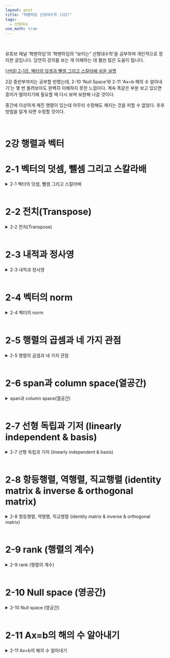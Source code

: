 ```yaml
---
layout: post
title: "혁펜하임 선형대수학 (2강)"
tags:
  - 선형대수
use_math: true
---
```


<br>

유튜브 채널 ‘혁펜하임’의 ‘혁펜하임의 “보이는” 선형대수학’을 공부하며 개인적으로 정리한 글입니다. 당연히 강의를 보는 게 이해하는 데 훨씬 많은 도움이 됩니다.

[[선대] 2-1강. 벡터의 덧셈과 뺄셈 그리고 스칼라배 쉬운 설명](https://www.youtube.com/watch?v=a9WcCSk_LmE&list=PL_iJu012NOxdZDxoGsYidMf2_bERIQaP0&index=3)

2강 중반부까지는 공부할 만했는데, 2-10 ‘Null Space’와 2-11 ‘Ax=b 해의 수 알아내기’는 몇 번 돌려보아도 완벽히 이해하지 못한 느낌이다. 계속 똑같은 부분 보고 있으면 흥미가 떨어지기에 필요할 때 다시 보며 보완해 나갈 것이다.

중간에 이상하게 깨진 행렬이 있는데 아무리 수정해도 깨지는 것을 피할 수 없었다. 추후 방법을 알게 되면 수정할 것이다.

<br>

# 2강 행렬과 벡터

# 2-1 벡터의 덧셈, 뺄셈 그리고 스칼라배

<details>
<summary>2-1 벡터의 덧셈, 뺄셈 그리고 스칼라배</summary>
<div markdown="1">
  
  ![Untitled](https://user-images.githubusercontent.com/70688382/233465943-9d668977-bef4-4497-b74d-32ed1bb1f456.png)

  벡터는 크기와 방향을 가짐

  방향은 양의 x축과 이루고 있는 각도 $\theta$로 표현 (탄젠트의 역함수 $\tan^{-1}$ 활용)

  <br>

  ![Untitled 1](https://user-images.githubusercontent.com/70688382/233465967-193801a8-147b-4bff-9af5-f6fbb61285ae.png)

  두 벡터의 위치가 달라도 크기와 방향이 같기 때문에 같은 벡터이다.

  <br>

  ![Untitled 2](https://user-images.githubusercontent.com/70688382/233465980-5fd7431e-58b3-41eb-9d1e-cee8445c38bf.png)

  벡터의 덧셈 뺄셈

  <br>

  ![Untitled 3](https://user-images.githubusercontent.com/70688382/233465999-ddc90dbc-fa88-4fe1-9888-436dbe939767.png)

  벡터의 덧셈을 그래프로 표현한 것

  <br>

  ![Untitled 4](https://user-images.githubusercontent.com/70688382/233466011-7490f514-be12-4976-b2a7-3281c1ea3b65.png)

  벡터의 스칼라배

  <br>

  ![Untitled 5](https://user-images.githubusercontent.com/70688382/233466032-56cba35e-219e-4181-bb56-ccceaf745981.png)

  위 벡터 연산을 활용하여 모든 벡터를 표현할 수 있음

  - a, b의 값을 변경시켜가며 모든 벡터를 표현할 수 있다.

</div>
</details>

<br>

# 2-2 전치(Transpose)

<details>
<summary>2-2 전치(Transpose)</summary>
<div markdown="1">

벡터에 수행하는 다음의 작업을 **전치**라고 한다.

$\bf{A}$ ⇒ $\bf{A^T}$

$a_{ij}$ ⇒ $a_{ji}$

![Untitled 6](https://user-images.githubusercontent.com/70688382/233466044-e84fe88a-d836-4885-9889-e78b865b0827.png)

<br>

3x1 벡터를 전치하면 1x3 벡터가 된다.

![Untitled 7](https://user-images.githubusercontent.com/70688382/233466064-20e75eb1-f172-4fca-ae58-630cfb663a16.png)

![Untitled 8](https://user-images.githubusercontent.com/70688382/233466084-147c66eb-0885-4630-bd99-a2bb4189dd3f.png)

<br>

symmetric matrix: 대칭 행렬

![Untitled 9](https://user-images.githubusercontent.com/70688382/233466101-5015cb26-caa0-4924-94ec-ff420c51ece6.png)

<br>

Hermitian matrix: 에르미트 행렬

![Untitled 10](https://user-images.githubusercontent.com/70688382/233466125-a9a8330c-34ee-42f7-8459-9572b0b8890e.png)

1. 복소수를 원소로 가지고 있는 정방 행렬
2. 가지 자신과 그의 켤레전치(conjugate transpose) 행렬이 같은 행렬

<br>

## 행렬 주요 성질

![Untitled 11](https://user-images.githubusercontent.com/70688382/233466151-3e0f0860-ee8b-437c-ad71-dab28f92c1d2.png)

1. $\bf{(A^T)^T = A}$

2. $\bf{(A+B)^T = A^T + B^T}$

3. $\bf{(AB)^T = B^TA^T}$

4. $\bf{(cA)^T = cA^T}$

5. $\det(\bf{A^T}) = \det(\bf{A})$
   - 행렬식(determinant): 행렬을 대표하는 값
   - n x n의 정방행렬 $\bf{A}$

6. $\bf{(A^T)^{-1} = (A^{-1})^T}$
   - $\bf{A^{-T}}$로 표현하기도 함

<br>

출처
1. [[Linear Algebra] Lecture 25 대칭 행렬(Symmetric Matrix)과 스펙트럼 정리(Spectral Theorem)](https://twlab.tistory.com/54)
2. [행렬식](http://www.ktword.co.kr/test/view/view.php?m_temp1=4650)

</div>
</details>

<br>

# 2-3 내적과 정사영

<details>
<summary>2-3 내적과 정사영</summary>
<div markdown="1">

![Untitled 12](https://user-images.githubusercontent.com/70688382/233466172-6c59f6e3-fc2d-460b-af5b-af37699830e7.png)

dot product = scalar product

inner product: 좀 더 일반화된 개념

<br>

연산 과정

![Untitled 13](https://user-images.githubusercontent.com/70688382/233466241-8c1d785e-1bc6-41fe-b6e9-b595fb70d80b.png)

각각을 곱해서 더하면 끝

- 연산 결과: 스칼라 (8)
- a와 b의 내적을 수식으로 했을 때: $\bf{a^Tb}$ = $\bf{b^Ta}$

<br>

![Untitled 14](https://user-images.githubusercontent.com/70688382/233466266-721f4bcc-d76c-497f-aa5f-25968922a50a.png)

$\bf{a^Tb = \vert\vert a\vert\vert \cdot\vert\vert b\vert\vert cos\theta}$
- $\bf{\vert\vert a\vert\vert}$: 벡터 a의 크기
- $\bf{\vert\vert a\vert\vert\cos\theta}$ 또는 $\bf{\vert\vert b\vert\vert\cos\theta}$: 각 벡터 b, a에 정사영 내린 벡터의 크기
- 내적은 정사영이다~ 내적은 정사영이다~

<br>

![Untitled 15](https://user-images.githubusercontent.com/70688382/233466288-d228e34b-875c-4fe1-9585-a6d888435486.png)

내적 구하는 과정을 시각화한 이미지

- 그럼 $\bf{\vert\vert b\vert\vert\cos\theta}$(?)의 결과물 [ 0.8 2.4]은 어떻게 나온거지?

<br>

![Untitled 16](https://user-images.githubusercontent.com/70688382/233466342-b9a7be09-1f96-41f9-b165-3b2b053286d9.png)

$\bf{a^Ta} = \bf{\vert\vert a\vert\vert\cdot\vert\vert a\vert\vert} = \bf{\vert\vert a\vert\vert^2}$

$\therefore$ 벡터 a의 크기 $\bf{\vert\vert a\vert\vert} = \bf{\sqrt{a^Ta}}$

단위 벡터 unit vector: 크기가 1인 벡터

a와 방향은 같고 크기가 1인 단위 벡터: $\bf{a\over\sqrt{a^Ta}}$ (Normalize)

<br>

![Untitled 17](https://user-images.githubusercontent.com/70688382/233466356-9a949b3b-4359-4c4e-9d4e-f60f311f4d3c.png)

내적은 **닮은 정도**를 나타내는 방식이다!

- 어떤 특정 벡터를 단위 벡터(unit vector)와 내적한다고 했을 때, 그 **특정 벡터가 단위 벡터와 얼마나 닮았는가?**를 내적의 결과값을 통해 알 수 있다!
    - 두 벡터의 방향이 일치할 때 가장 값이 크다 = 가장 닮았다
    - 두 벡터가 이루는 각이 0일 때 = 특정 벡터는 특정 단위 벡터의 성분이 전혀 없다
    - 반대 방향일 때 = 음으로 닮았다

아래 이미지: 내적의 닮은 정도 시각화

![Untitled 18](https://user-images.githubusercontent.com/70688382/233466371-bb03a386-ca2a-48af-963c-1d1ad5672eeb.png)

![Untitled 19](https://user-images.githubusercontent.com/70688382/233466394-a85f335f-f042-493c-926f-6e3e0ce83108.png)

![Untitled 20](https://user-images.githubusercontent.com/70688382/233466424-d2fe1357-929b-430a-9888-5e9b317a39df.png)

![Untitled 21](https://user-images.githubusercontent.com/70688382/233466447-652fd300-d95f-490c-8927-d8cba0942dc8.png)

![Untitled 22](https://user-images.githubusercontent.com/70688382/233466471-a83b93d2-2935-4acf-beb9-8d9798df0b4d.png)

<br>

정사영된 벡터 구하기

![Untitled 1](https://user-images.githubusercontent.com/70688382/233465177-e74941ee-f74a-4fe2-9e35-c385d63f0d6c.jpeg)

급한대로 따로 필기한 이미지 넣은 건데 악필에 비스듬하게 적었네;

- 무튼 담에 또 보면 알겠지?

<br>

정사영된 벡터 구하기 (기하학적 방법)

![Untitled](https://user-images.githubusercontent.com/70688382/233465207-3685c6d4-ad76-4736-ba48-35084233863e.jpeg)

<br>

정사영된 벡터 구하기 (단위 벡터 이용)

![Untitled 23](https://user-images.githubusercontent.com/70688382/233466496-a7cb7ac4-4bb7-451b-81da-a5c3824a1ece.png)

- a와 b의 단위 벡터 내적하여 a가 b 방향을 얼마나 가지고 있는지 알아낸 후 b방향 unit vector와 곱하여 좌표를 알아내보자~ 이렇게 생각할 수도 있다!

</div>
</details>

<br>

# 2-4 벡터의 norm

<details>
<summary>2-4 벡터의 norm</summary>
<div markdown="1">

norm: 크기를 나타냄 ⇒ 항상 0 or 양수의 스칼라

벡터의 길이, 두 벡터 간의 거리를 이야기할 때 사용되는 개념

다양한 방법으로 벡터의 크기를 나타낼 수 있다.

<br>

### 1. 2-norm

![Untitled 24](https://user-images.githubusercontent.com/70688382/235811145-5a63df94-60e5-45b3-bb3b-e6cedb3fd336.png)

각 요소에 **절대값**의 제곱의 합의 제곱근하는 방식

- 놀랍게도 제곱에 올라가는 모든 숫자에 숫자 2가 들어간다. 그래서 **2-norm.**
- **복소수 있을 때 절대값 여부에 따라 값 다름!**

<br>

2-norm을 두 벡터 사이의 거리를 구하는 데에 적용시켜보자.

![Untitled 25](https://user-images.githubusercontent.com/70688382/235811170-01907705-b23e-415e-9457-d1ddc751512a.png)

2-norm 표기: $\bf{\vert\vert a\vert\vert}_2$

$l_2$-norm이라 부름

<br>

### 2. 1-norm

![Untitled 26](https://user-images.githubusercontent.com/70688382/235811200-ffbb8a4d-491f-4eb4-8352-e72d7205d054.png)

![Untitled 27](https://user-images.githubusercontent.com/70688382/235811218-58513f49-310f-4659-879f-fe13d482621d.png)

1-norm 표기: $\bf{\vert\vert a\vert\vert}_1$

$l_1$-norm이라 부름

<br>

### 3. P-norm

![Untitled 28](https://user-images.githubusercontent.com/70688382/235811224-e23bba16-4208-4e1e-8b71-7ec5d54867bc.png)

![Untitled 29](https://user-images.githubusercontent.com/70688382/235811300-de208ec2-1de4-46f2-ad9b-905b6a50b069.png)

세모등호: equal by definition 정의상 같다는 의미

<br>

### 4. infinity norm

![Untitled 30](https://user-images.githubusercontent.com/70688382/235811321-449740a4-c7f7-4043-ac24-73c783093bf9.png)

무한대로 보내면 **절대값이 가장 큰 녀석**만 남게 됨 

![Untitled 31](https://user-images.githubusercontent.com/70688382/235811364-b33d1085-ae50-4f7a-970e-7856e92f5efc.png)

<br>

### 세 norm을 비교

![Untitled 32](https://user-images.githubusercontent.com/70688382/235811374-71784c6d-1b0c-480e-b5b4-94957913aa8d.png)

파란색: 2-norm, 빨간색: 1-norm, 노란색: infinity norm

$$
\begin{matrix}
3  \\
4  \\
\end{matrix}
$$ 벡터에 대한 각 norm을 따져보면,

- 1-norm: 7
- 2-norm: 5
- infinity norm: 4

⇒ 1-norm > 2-norm > infinity norm

<br>

### 세 norm을 비교(시각화)

![Untitled 33](https://user-images.githubusercontent.com/70688382/235811388-8636e3f2-70d9-4f74-a65b-dafd72959865.png)

![Untitled 34](https://user-images.githubusercontent.com/70688382/235811403-0276c325-a77e-47b2-9370-2b165529c93b.png)

![Untitled 35](https://user-images.githubusercontent.com/70688382/235811409-b47a6780-6350-4f88-908a-4a2c0e824d5f.png)

</div>
</details>

<br>

# 2-5 행렬의 곱셈과 네 가지 관점

<details>
<summary>2-5 행렬의 곱셈과 네 가지 관점</summary>
<div markdown="1">

행렬과 행렬의 곱셈 마스터!

![Untitled 36](https://user-images.githubusercontent.com/70688382/235811435-e3d062c4-ea68-41ff-abfc-ea775c12eed4.png)

왼쪽 행렬의 열과 오른쪽 행렬의 행의 수가 딱 맞아야 곱셈(?) 연산이 가능함을 알 수 있다

![Untitled 37](https://user-images.githubusercontent.com/70688382/235811445-323bced6-c167-4d20-a8cf-832b42c5e467.png)

<br>

### 행렬의 곱셈 네 가지 관점

**1.** 내적으로 바라보기

![Untitled 38](https://user-images.githubusercontent.com/70688382/235811454-e186eaaa-443c-4684-9380-848783e667e8.png)

행렬의 곱셈을 내적으로 바라보기

![Untitled 39](https://user-images.githubusercontent.com/70688382/235811464-0012a34e-57f5-4737-abc0-99f36a446a99.png)

A와 B를 각각 위 그림처럼 a를 행 벡터로, b를 열 벡터로 바라봤을 때 제일 위에 있는 그림처럼 내적으로 바라볼 수 있음

- 여기서 헷갈린 건데, 3x1 행렬과 1x3 행렬을 곱하니까 결과는 3x3 행렬!

<br>

**2.** rank-1 matrix의 합

행렬과 행렬의 더하기로 나타내는 방법. 이번엔 반대로 a는 열 벡터로, b는 행 벡터로 나타내보자.

![Untitled 40](https://user-images.githubusercontent.com/70688382/235811482-cc2313b1-6f00-4a90-9ed1-d817125e07f1.png)

결과적으로 3x3 행렬 탄생

- 행렬의 곱을 rank-1 matrix의 합으로 나타낼 수 있다는 것 정도로 알고 넘어가

<br>

**3.** **(중요!) Column space로 바라보기**

행렬과 **벡터**의 곱을 바라보는 관점

![Untitled 41](https://user-images.githubusercontent.com/70688382/235811496-5913fbfa-d217-4618-a2ac-3383eec6272e.png)

A(행렬)와 x(벡터) 곱하기

- ai 벡터에 xi만큼 스칼라배한 결과(벡터)를 모두 더함

![Untitled 42](https://user-images.githubusercontent.com/70688382/235811506-2049a2a1-92f9-4d90-95c5-04b86431653b.png)

앞서 $\left[
\begin{matrix}
1 & 0 \\
\end{matrix}
\right]$과 $\left[
\begin{matrix}
0 & 1 \\
\end{matrix}
\right]$벡터가 있으면 여기에 스칼라배를 해서 더하면 2차원 평면에 놓인 벡터 모두를 표현 가능. 그런데 이 두 벡터가 어떤 행렬의 column들이라면
$$
\begin{matrix}
1 & 0 \\
0 & 1 \\
\end{matrix}
$$
각 colmun에 곱해지는 값을 바꾸며 더해준 결과 벡터들이 나타내는 공간이 **column space**.

$$
\begin{matrix}
1 & 0 \\
0 & 1 \\
\end{matrix}
$$

: 2차원 평면 전체

$$
\begin{matrix}
1 & 0 & 0\\
0 & 1 & 0\\
0 & 0 & 1\\
\end{matrix}
$$

: 3차원 평면 전체

<br>

**4.** Row space로 바라보기

![Untitled 43](https://user-images.githubusercontent.com/70688382/235811513-dad96726-897c-4554-8092-0f2d966a8e6c.png)

이번엔 3번에서 $\bf{Ax}$를 본 것과 반대로 $\bf{x^tA}$

- 딥러닝 transpose 공부할 때 도움되는 관점

</div>
</details>

<br>

# 2-6 span과 column space(열공간)

<details>
<summary>span과 column space(열공간)</summary>
<div markdown="1">

span: 벡터들의 linear combination으로 나타낼 수 있는 모든 벡터를 모은 집합

여기서,

![Untitled 44](https://user-images.githubusercontent.com/70688382/235811539-11ee5426-ee93-4967-8274-6a02fbfd3569.png)

- linear: 벡터에 스칼라배를 한 것
- linear combination: linear한 것들을 더한 결과물

<br>

![Untitled 45](https://user-images.githubusercontent.com/70688382/235811608-8db869ba-93e6-4b35-9d1c-f8a41c73e6eb.png)

v1, v2 각각에 곱해져 있는 수를 바꿔가며 봅시다.

![Untitled 46](https://user-images.githubusercontent.com/70688382/235811619-c098a281-aa6a-4309-bcba-ab954df811ce.png)

3차원 공간에서 두 개의 벡터만을 가지고 linear combination을 할 경우 **평면 위로만 흔적**이 남음!

<br>

![Untitled 44](https://user-images.githubusercontent.com/70688382/235811539-11ee5426-ee93-4967-8274-6a02fbfd3569.png)

다시 보면, v1을 a1만큼 쓰고, v2는 a2만큼, v3는 a3만큼 써서 조합을 할 수 있다.

![Untitled 47](https://user-images.githubusercontent.com/70688382/235811631-66629735-387a-49af-a9a9-0d52ea2334fc.png)

가지고 있는 벡터의 성질에 따라 표현 가능한 범위가 달라짐. 심지어 $\left[
\begin{matrix}
0 \\
0  \\
\end{matrix}
\right]$벡터인 경우 한 점만 표현 가능.

- 점일 수도, 선일 수도, 면일 수도 있다! (4D, 5D, …)

<br>

### 용어 정리

특정 vector space를 특정 vector들이 span한다.

**column space**는 행렬의 열들이 span하는 vector space다. (2-5강 참고)

표기

- C(A): A의 Column space
- range(A): A의 range

</div>
</details>

<br>

# 2-7 선형 독립과 기저 (linearly independent & basis)

<details>
<summary>2-7 선형 독립과 기저 (linearly independent & basis)</summary>
<div markdown="1">

### 더 고차원을 span하려면?

어떤 벡터를 가지고 있냐에 따라 표현할 수 있는 영역이 달라짐!

많은 영역을 표현할 수 있는 벡터는 뭘까? - linearly independent

<br>

![Untitled 48](https://user-images.githubusercontent.com/70688382/235811645-c55fe268-48d2-4975-819d-7ea580c6c297.png)

위 그림의 두 벡터를 가지고는 1차원 선밖에 만들지 못함

<br>

![Untitled 49](https://user-images.githubusercontent.com/70688382/235811655-b44f0a38-8bf2-4d4b-b374-7867117ebfe2.png)

위 두 벡터를 가지고는 더 고차원을 span할 수 있게 됨! (linearly independent)

<br>

![Untitled 50](https://user-images.githubusercontent.com/70688382/235811668-4cc299dd-01ff-4d61-bdf4-daf9c33951e5.png)

두 벡터가 약간이라도 어긋나 있으면 linearly independent하다고 할 수 있음

<br>

![Untitled 51](https://user-images.githubusercontent.com/70688382/235811681-2e50e456-2f75-48fa-a0ef-ca18ed7b36b9.png)

orthogonal: 서로 완전 다른 성질을 가져 어느 한 부분에서 다른 부분을 전혀 대신하지 못함

- independent 안에 orthogonal

<br>

![Untitled 52](https://user-images.githubusercontent.com/70688382/235811691-1f08ffa7-e8f4-49ee-85e6-03f47ef686ca.png)

세 벡터를 활용해 3차원 공간 전체를 span할 수 있다!

<br>

### linearly independent(선형 독립)의 수학적 정의

![Untitled 53](https://user-images.githubusercontent.com/70688382/235811705-abe8787e-2260-4d3c-8ca2-6f5d3190cfbb.png)

어떤 벡터들(v1, v2, …) 각각에 스칼라를 곱하여 다 더한 결과가 0이 되게끔 하는 a1, a2, …가 모두 0인 경우만 존재하는 경우 그 벡터들을 lineary independent하다고 한다. (↔ linearly dependent)

<br>

### basis 기저

basis: 주어진 space에 대해 그 space를 span하는 linearly independent한 벡터들

⇒ **어떤 공간을 이루는 필수적인 구성요소**

![Untitled 54](https://user-images.githubusercontent.com/70688382/235811718-a659f07d-fb48-4948-b854-4f243fc6132b.png)

![Untitled 55](https://user-images.githubusercontent.com/70688382/235811732-14061a58-81c8-4eb8-8048-d0abf5fef2cb.png)

첫 번째 예시: 2차원 평면을 span하는 orthogonal basis

두 번째 예시: 2차원 평면을 span하는 basis

세 번째 예시: basis가 아니다

</div>
</details>

<br>

# 2-8 항등행렬, 역행렬, 직교행렬 (identity matrix & inverse & orthogonal matrix)

<details>
<summary>2-8 항등행렬, 역행렬, 직교행렬 (identity matrix & inverse & orthogonal matrix)</summary>
<div markdown="1">

![Untitled 56](https://user-images.githubusercontent.com/70688382/235811777-fbf9e30c-0d55-4601-9b96-31a0e08a7fde.png)

역행렬을 활용하여 위 연립방정식을 빠르게 풀 수 있다!

<br>

### 항등행렬 (identity matrix)

항등원: 곱했을 때 자기자신 그대로 튀어나오게 하는 수

⇒ 항등행렬: 곱했을 때 자기자신 그대로 튀어나오게 하는 행렬

정사각행렬에 대해서만 정의

<br>

![Untitled 57](https://user-images.githubusercontent.com/70688382/235811787-ca3afad4-9d5d-4e8b-803c-08e84ed7d38d.png)

![Untitled 58](https://user-images.githubusercontent.com/70688382/235811793-309e4f93-ab56-43dd-a30e-8ed64a267efa.png)

위 그림: 3x3 항등행렬

정사각 행렬: 행과 열의 수가 똑같은 행렬

<br>

![Untitled 59](https://user-images.githubusercontent.com/70688382/235811801-2c5cca02-29b0-46e8-b695-256cbe65a095.png)

여기에 column space 적용하는 연습!

- 행렬과 벡터 곱한 것을 여러 번 쌓은 것으로 바라보기

<br>

![Untitled 60](https://user-images.githubusercontent.com/70688382/235811819-be3d7fbe-f620-4105-920b-98fe3df77569.png)

![Untitled 61](https://user-images.githubusercontent.com/70688382/235811833-44cbd50f-269b-4647-a227-8d8eb4ad4fd8.png)

이번엔 앞에 항등행렬을 곱할 경우 어떤 행렬을 곱해야 하나?

- 해당 행렬의 행의 개수를 따라 (행의 개수) x (행의 개수) 형태의 항등행렬을 만들어주자.
- 여기서는 row space로 바라봅시다.
- 첫 번째 행 끄집어 내서 첫 번째 행에 놓고, 두 번째 행 끄집어 내서 두 번째 행에 놓고, …
- 사고 전환(?)이 빨리빨리 되지는 않네…

<br>

표기법

- 3x3 행렬: $\bf{I_3}$, 2x2 행렬: $\bf{I_2}$

<br>

### 역행렬

![Untitled 62](https://user-images.githubusercontent.com/70688382/235811845-01472da8-dddc-41a1-9ff1-9e4d48ccdf13.png)

역원: 곱해서 1이 나오게 하는 수

역행렬($\bf{A^{-1}}$): 곱해서 $\bf{I}$가 나오게 하는 행렬

정사각행렬에 대해서만 정의. 행렬 $\bf{A}$의 형태에 따라서 역행렬($\bf{A^{-1}}$) 존재 여부가 갈린다.

- 역행렬이 존재하는 $\bf{A}$에 대해 ‘$\bf{A}$는 invertable하다’라고 말함

<br>

![Untitled 63](https://user-images.githubusercontent.com/70688382/235811855-022671b4-3b05-48a0-8896-54939db2faa8.png)

정리: $\bf{x = A^{-1}b}$

<br>

### 대각행렬 (Diagonal matrix)

![Untitled 64](https://user-images.githubusercontent.com/70688382/235811871-49a047b9-1c7a-4a6a-bfb2-009e056f0e04.png)

대각행렬: 대각 성분 이외(off-diagonal)에 전부 0으로 채워져 있는 행렬

- 항등행렬도 대각행렬!
- 정사각행렬이 아니어도 가능(rectangular diagonal matrix). 주로 대각행렬이라 함은 정사각행렬(square matrix)을 가리킴.
- $\bf{D} = diag(a)$: 벡터 $\bf{a}$의 값들을 대각성분에 쓴 대각행렬 $\bf{D}$

![Untitled 65](https://user-images.githubusercontent.com/70688382/235811877-7a68540c-6b84-4ed1-b834-73fb1d69cd72.png)

- $\bf{diag(D)}$: $\bf{D}$ 행렬의 대각성분만 가져온 대각행렬
- 논문에서 where?

<br>

### 직교행렬 (Orthogonal matrix)

직교행렬: 행렬의 모든 column이 서로 직교하는(orthonormal) 행렬

- normalize: 크기를 1로 만들어줌
- 정사각행렬에 대해서만 정의

<br>

![Untitled 66](https://user-images.githubusercontent.com/70688382/235811885-1fa9f8f5-46ff-4662-8ba5-c9f46931a347.png)

직교행렬 $\bf{Q}$의 역행렬은 뭘까?

- 행렬의 곱을 내적으로 해석하기 (첫 번째 관점)
- $\bf{A}$의 첫 번째 행과
- $\bf{Q}$의 첫 번째 열 내적은 1, 두 번째 열 내적하면 0, 세 번째 열 내적하면 0
⇒ $\bf{A}$의 첫 번째 행은 $\bf{Q}$의 열들 중에서 첫 번째 열 빼고는 모두와 수직이다.
- 그러면 $\bf{A}$가 $\bf{Q}$의 열들을 행으로 가지고 있다고 가정해보고 곱해보자.
- 이 경우, $\bf{A}$의 첫 번째 행과
- $\bf{Q}$의 첫 번째 열이 같은 벡터이기 때문에 각이 0 ⇒ 내적도 1,
- 두 번째 열과는 직교행렬의 특성때문에 서로 수직 ⇒ 내적 0
- 세 번째 열도 마찬가지로 서로 수직 ⇒ 내적 0

⇒ $\bf{A}$는 $\bf{Q^T}$

위 내용의 이해를 위해 직교행렬의 예시를 구글링했는데, 직교행렬의 요소들이 대체로 0 또는 1, -1, 복소수로 이루어져 있는 것을 확인했다. 내적 시에 이런 값들이 아니면 내적이 0 또는 1로 될 수가 없다고 생각해서 이해하기 힘들었는데, 예시들을 가정하고 다시 설명을 듣고 이해가 되어 넘어가려 한다.

- DFT matrix, unitary matrix 이해 시 도움되는 개념.

</div>
</details>

<br>

# 2-9 rank (행렬의 계수)

<details>
<summary>2-9 rank (행렬의 계수)</summary>
<div markdown="1">

이 행렬의 rank가 몇이니까 column space가 span할 수 있는 dimension은 몇이고, null space의 dimension은 몇이니까 해가 무한하겠구나~를 이해하는 데에 도움되는 개념

<br>

rank: 행렬이 가지는 independent한 column의 수 = **column space**의 **dimension**

- 행렬이 가지는 independent한 column의 수만큼 span할 수 있는 dimension이 늘어남

  ⇒ rank만 파악하면 이 행렬의 column들이 span할 수 있는 dimension의 차원을 알 수 있음

<br>

(중요!) **independent한 column의 수** = **independent한 row의 수**

- $\bf{rank(A) = rank(A^T)}$

![Untitled 67](https://user-images.githubusercontent.com/70688382/235811914-97ae400a-93f5-4cec-b717-1101f14f36e9.png)

행렬의 행과 열의 수 중 낮은 수에 따라 그 행렬의 최대 rank가 결정됨 

- full row rank, full column rank, full rank, rank-deficient

</div>
</details>

<br>

# 2-10 Null space (영공간)

<details>
<summary>2-10 Null space (영공간)</summary>
<div markdown="1">

### Null space

- $\bf{Ax = 0}$을 만족하는 $\bf{x}$의 집합
- $\bf{x}$: column들의 linear combination이 0이 되게끔 하는 계수 $\bf{x}$의 집합

<br>

![Untitled 68](https://user-images.githubusercontent.com/70688382/235811942-cf587560-6a81-44dc-9b81-ab51e4bb9888.png)

행렬 $\bf{A}$와 벡터 $\bf{x}$의 곱을 column들의 linear combination으로 바꾸어 생각해보자. 이를 만족하는 $\bf{x}$를 찾아보자.

- $\left[
\begin{matrix}
1 \\
1 \\
-1 \\
\end{matrix}
\right]$하나를 찾으니 계속 나온다. 여기에 스칼라배를 해도 성립. 따라서,
- $\bf{Ax * c = 0 * c}$
- 행렬 $\bf{A}$의 null space: $\bf{x_n =}c\left[
\begin{matrix}
1 \\
1 \\
-1 \\
\end{matrix}
\right]$

⇒ $\bf{x}$는 행렬 $\bf{A}$의 row 벡터의 차원을 따름

<br>

![Untitled 69](https://user-images.githubusercontent.com/70688382/235811957-1fb81e31-f666-4de4-b6e6-d24a5ae474bc.png)

다른 예시 $\bf{A}$

- $\bf{A(c_1x_1+c_2x_2) = 0}$
- linear combination
- $\bf{x_1}$과 $\bf{x_2}$는 linearly independent

⇒ **null space**의 차원: 2차원(두 개의 벡터만을 가지고 있으니까)

- 3차원 공간 안에서 평면을 span하는 형태

<br>

### 영공간의 차원

rank와 null space의 dimension을 더하면 column의 수가 됨

따라서 다음 결론에 도달

![Untitled 70](https://user-images.githubusercontent.com/70688382/235811981-15b8431b-fcb1-4e98-b5cd-15974e30ee1a.png)

- r: rank $\bf{A}$, n: column의 수
- 다음의 경우는 null space의 차원이 0이다

![Untitled 71](https://user-images.githubusercontent.com/70688382/235811986-3d03c9b3-75db-44c5-892d-84f92a3578a4.png)

<br>

### 행공간과 수직하다

Null space는 row space와 수직한 space이다

![Untitled 72](https://user-images.githubusercontent.com/70688382/235811991-35319a63-16a8-4d97-adc8-b9e914ffd679.png)

A의 row vector와 x 각각 내적한 결과

→ 첫 번째 행과 x 내적해서 0, 두 번째 행과 x 내적해서 0

→ 첫 번째 행과 두 번째 행 linear combination한 것과 x 내적해서 0

→ row space 전체와 x는 항상 수직

→ row space와 null space는 항상 수직

rank: row space의 dimension

![Untitled 73](https://user-images.githubusercontent.com/70688382/235811996-f2e831af-ebeb-4edc-9b93-3756c68ba490.png)

⇒ n 차원: row space의 dimension + null space의 dimension을 합한 것

<br>

### left null space

$\bf{x^TA=0^T}$ 만족하는 $\bf{x}$의 집합

null space에서 행과 열을 반대로 생각하면 됨

![Untitled 74](https://user-images.githubusercontent.com/70688382/235812008-ce794c74-793b-4801-b9e2-1891db87a891.png)

![Untitled 75](https://user-images.githubusercontent.com/70688382/235812020-08ec38a1-d472-4135-96cf-ca749796769c.png)

left null space는 column space와 수직

$\bf{x}$: m 차원에 놓인 벡터

null space의 dimension: m - r

![Untitled 76](https://user-images.githubusercontent.com/70688382/235812039-1bb220ec-b9a3-49ce-a285-39ab3fc4781f.png)

<br>

### 공간이동 그림

![Untitled 77](https://user-images.githubusercontent.com/70688382/235812052-7b2f00ae-a371-4788-8931-383f21f3572f.png)

![Untitled 78](https://user-images.githubusercontent.com/70688382/235812061-1e717aad-3a87-4902-9ee8-e1ccf5e2cd11.png)

row space에 놓인 벡터 x에 A를 곱하면(Ax) column space로 간다?

- Ax 자체가 열들의 linear combination을 나타내기 때문!

$\bf{A(x_r+x_n) = Ax_r+Ax_n = Ax_r = b}$

</div>
</details>

<br>

# 2-11 Ax=b의 해의 수 알아내기

<details>
<summary>2-11 Ax=b의 해의 수 알아내기</summary>
<div markdown="1">

$\bf{Ax = b}$

A: 연립일차방정식의 계수들을 담은 형태

b: 우변의 값들을 세로로 쌓은 형태

x: 찾고싶은 변수들을 세로로 쌓은 형태

<br>

### full column rank일 때

![Untitled 79](https://user-images.githubusercontent.com/70688382/235812077-0336e81c-3665-41c9-8af2-18692ef5340f.png)

![Untitled 80](https://user-images.githubusercontent.com/70688382/235812090-b57d3bd2-2c6d-4cf8-b5f7-7673d154af8d.png)

A는 세로로 긴 형태. b도 A를 따라 세로로 긴 형태

위 예시에서 A: 10차원 공간(Column space)에서 3차원을 span

- A: 10차원 공간, C(A): 3차원 공간

<br>

![Untitled 81](https://user-images.githubusercontent.com/70688382/235812098-28c7d3f8-21c9-4ce9-b183-5cb934b98fe8.png)

b도 10차원인데,

- 만약 b가 C(A) 안에 놓여있다면, Ax가 b를 표현해줄 수 있음 (해 1개)
- 만약 b가 다른 곳을 향한다면, Ax는 C(A) 위에서만 놀 수 있음 (해가 없다)

⇒ full column rank일 때: 해가 없거나 한 개 존재

<br>

### full row rank일 때

column space C(A): 3차원에서 만들어지고 rank는 3 ⇒ 3차원 전부 표현이 가능

⇒ b가 column space 밖에 있을 순 없음

⇒ 해가 무한함

- b: 3차원 공간 안의 한 점
- **column space**는 행렬의 열들이 span하는 vector space

<br>

해가 무한함

왜냐? - null space가 7차원이기 때문 (여기 이해 안 됨. 왜??)

1. Ax_n = 0
- Ax = 0을 만족하는 x가 7차원이나 span 가능
- x_n: null space의 임의의 벡터
2. Ax_p = b
1. x_p(particular solution): Ax = b를 만족하는 어떤 x

위 두 성질로 A(x_n+x_p) = b 성립

- x_n+x_p: Complete solution
- x_n이 무한하기 때문에 해가 무한함 (여기가 결정적으로 이해 안 됨)

<br>

### full rank (square matrix)일 때

full rank는 invertable

⇒ 해가 한 개 있다. ($\bf{x = A^{-1}b}$)

- full rank의 null space는 영벡터만 존재 ⇒ A(x_n+x_p) = b 성립 안 함

<br>

### rank-deficient일 때

b가 C(A)에 들어있다면 무한, 들어있지 않다면 해가 없다

</div>
</details>